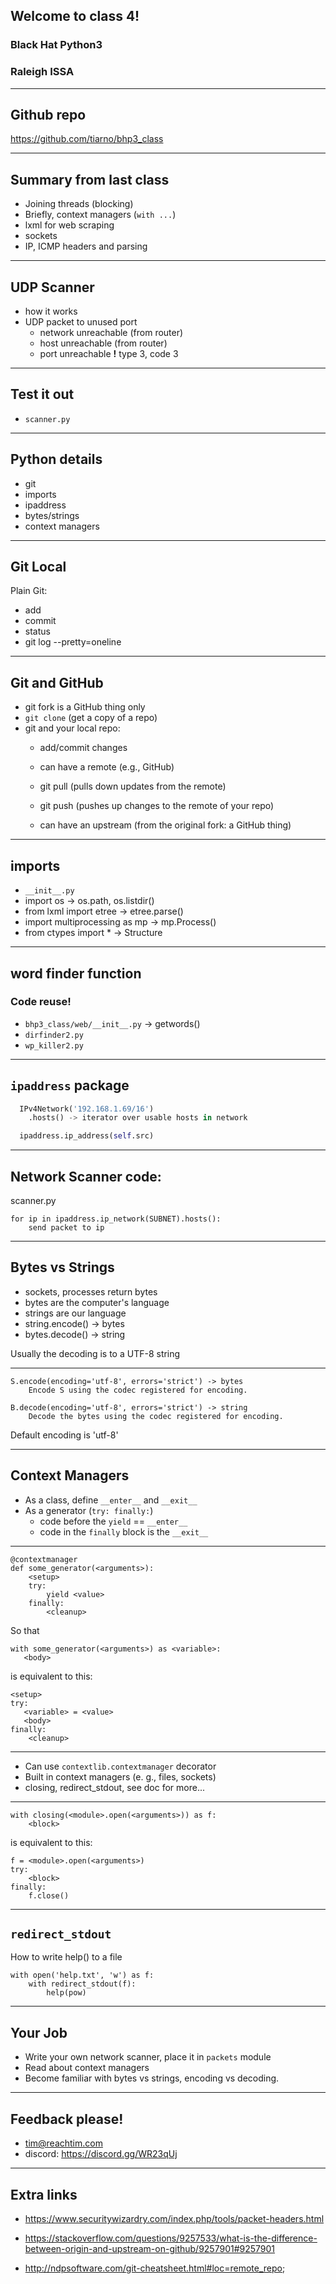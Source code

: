 ## Welcome to class 4!

### Black Hat Python3 

### Raleigh ISSA

---

## Github repo

https://github.com/tiarno/bhp3_class

---

## Summary from last class

- Joining threads (blocking)
- Briefly, context managers (`with ...`)
- lxml for web scraping
- sockets
- IP, ICMP headers and parsing

---

## UDP Scanner

- how it works
- UDP packet to unused port
    - network unreachable (from router)
    - host unreachable (from router)
    - port unreachable **!** type 3, code 3

---

## Test it out

- `scanner.py`

---

## Python details

- git
- imports
- ipaddress
- bytes/strings
- context managers

---

## Git Local

Plain Git:

- add
- commit 
- status
- git log --pretty=oneline

---

## Git and GitHub

- git fork is a GitHub thing only
- `git clone` (get a copy of a repo)
- git and your local repo:
    - add/commit changes
    - can have a remote (e.g., GitHub)
    - git pull (pulls down updates from the remote)
    - git push (pushes up changes to the remote of your repo)

    - can have an upstream (from the original fork: a GitHub thing)

---

## imports

- `__init__.py`
- import os -> os.path, os.listdir()
- from lxml import etree -> etree.parse()
- import multiprocessing as mp -> mp.Process()
- from ctypes import * -> Structure

---

## word finder function

### Code reuse!

- `bhp3_class/web/__init__.py` -> getwords()
- `dirfinder2.py`
- `wp_killer2.py`

---

## `ipaddress` package

```python
  IPv4Network('192.168.1.69/16')
    .hosts() -> iterator over usable hosts in network

  ipaddress.ip_address(self.src)
```

---

## Network Scanner code:

scanner.py
```
for ip in ipaddress.ip_network(SUBNET).hosts():
    send packet to ip
```

---

## Bytes vs Strings

- sockets, processes return bytes
- bytes are the computer's language
- strings are our language
- string.encode() -> bytes
- bytes.decode() -> string

Usually the decoding is to a UTF-8 string

---

```
S.encode(encoding='utf-8', errors='strict') -> bytes
    Encode S using the codec registered for encoding. 

B.decode(encoding='utf-8', errors='strict') -> string
    Decode the bytes using the codec registered for encoding.
```

Default encoding is 'utf-8'

---

## Context Managers

- As a class, define `__enter__` and `__exit__`
- As a generator (`try: finally:`)
    - code before the `yield` == `__enter__`
    - code in the `finally` block is the `__exit__`

---

```
@contextmanager
def some_generator(<arguments>):
    <setup>
    try:
        yield <value>
    finally:
        <cleanup>
```

So that

```
with some_generator(<arguments>) as <variable>:
   <body>

```

is 
equivalent to this:

```
<setup>
try:
   <variable> = <value>
   <body>
finally:
    <cleanup>
```

---

- Can use `contextlib.contextmanager` decorator
- Built in context managers (e. g., files, sockets)
- closing, redirect_stdout, see doc for more...

---

```
with closing(<module>.open(<arguments>)) as f:
    <block>
```
is equivalent to this:

```
f = <module>.open(<arguments>)
try:
    <block>
finally:
    f.close()
```

---

## `redirect_stdout`

How to write help() to a file


```
with open('help.txt', 'w') as f:
    with redirect_stdout(f):
        help(pow)
```

---

## Your Job

- Write your own network scanner, place it in `packets` module
- Read about context managers
- Become familiar with bytes vs strings, encoding vs decoding.

---

## Feedback please!

- tim@reachtim.com
- discord: https://discord.gg/WR23qUj

---

## Extra links

- https://www.securitywizardry.com/index.php/tools/packet-headers.html
- https://stackoverflow.com/questions/9257533/what-is-the-difference-between-origin-and-upstream-on-github/9257901#9257901

- http://ndpsoftware.com/git-cheatsheet.html#loc=remote_repo;